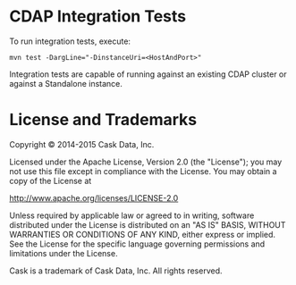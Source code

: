 CDAP Integration Tests
======================
To run integration tests, execute:

`mvn test -DargLine="-DinstanceUri=<HostAndPort>"`

Integration tests are capable of running against an existing CDAP cluster or against a Standalone instance.


License and Trademarks
======================

Copyright © 2014-2015 Cask Data, Inc.

Licensed under the Apache License, Version 2.0 (the "License"); you may not use this file except
in compliance with the License. You may obtain a copy of the License at

http://www.apache.org/licenses/LICENSE-2.0

Unless required by applicable law or agreed to in writing, software distributed under the
License is distributed on an "AS IS" BASIS, WITHOUT WARRANTIES OR CONDITIONS OF ANY KIND,
either express or implied. See the License for the specific language governing permissions
and limitations under the License.

Cask is a trademark of Cask Data, Inc. All rights reserved.
